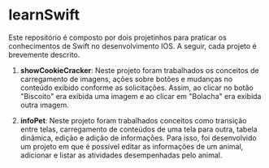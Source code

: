 # learnSwift

Este repositório é composto por dois projetinhos para praticar os conhecimentos de Swift no desenvolvimento IOS.
A seguir, cada projeto é brevemente descrito.

1) **showCookieCracker**: Neste projeto foram trabalhados os conceitos de carregamento de imagens, ações sobre botões e mudanças
no conteúdo exibido conforme as solicitações. Assim, ao clicar no botão "Biscoito" era exibida uma imagem e ao clicar em "Bolacha" era exibida
outra imagem.

2) **infoPet**: Neste projeto foram trabalhados conceitos como transição entre telas, carregamento de conteúdos de uma tela para outra,
tabela dinâmica, edição e adição de informações. Para isso, foi desenvolvido um projeto em que é possível editar as informações de um animal, adicionar e listar
as atividades desempenhadas pelo animal.
